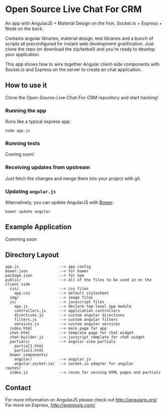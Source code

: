 # Open Source Live Chat For CRM

An app with AngularJS + Material Design on the fron, Socket.io + Express + Node on the back. 

Contains angular libraries, material design, test libraries and a bunch of scripts all preconfigured for
instant web development gratification. Just clone the repo (or download the zip/tarball) and
you're ready to develop your application.

This app shows how to wire together Angular client-side components with Socket.io and Express
on the server to create an chat application. 

## How to use it

Clone the Open-Source-Live-Chat-For-CRM repository and start hacking!

### Running the app

Runs like a typical express app:

```shell
node app.js
```

### Running tests

Coming soon!

### Receiving updates from upstream

Just fetch the changes and merge them into your project with git.

### Updating `angular.js`

Alternatively, you can update AngularJS with [Bower](http://bower.io):

```shell
bower update angular
```

## Example Application

Comming soon

## Directory Layout
    
    app.js                  --> app config
    bower.json              --> for bower
    package.json            --> for npm
    public/                 --> all of the files to be used in on the client side
      css/                  --> css files
        app.css             --> default stylesheet
      img/                  --> image files
      js/                   --> javascript files
        app.js              --> declare top-level app module
        controllers.js      --> application controllers
        directives.js       --> custom angular directives
        filters.js          --> custom angular filters
        services.js         --> custom angular services
      index.html            --> main page for app
      chat.html             --> template page for chat widget
      chat-builder.js       --> javscript template for chat widget
      partials/             --> angular view partials 
        partial1.html
        partial2.html
      bower_components/
        angular/            --> angular.js
        angular-socket-io/  --> socket.io adapter for angular
    routes/
      index.js              --> route for serving HTML pages and partials
    



## Contact

For more information on AngularJS please check out http://angularjs.org/
For more on Express, http://expressjs.com/.
